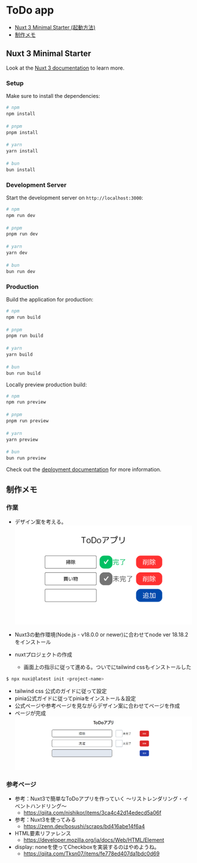 # ToDo app

- [Nuxt 3 Minimal Starter (起動方法)](#nuxt-3-minimal-starter)
- [制作メモ](#制作メモ)

## Nuxt 3 Minimal Starter

Look at the [Nuxt 3 documentation](https://nuxt.com/docs/getting-started/introduction) to learn more.

### Setup

Make sure to install the dependencies:

```bash
# npm
npm install

# pnpm
pnpm install

# yarn
yarn install

# bun
bun install
```

### Development Server

Start the development server on `http://localhost:3000`:

```bash
# npm
npm run dev

# pnpm
pnpm run dev

# yarn
yarn dev

# bun
bun run dev
```

### Production

Build the application for production:

```bash
# npm
npm run build

# pnpm
pnpm run build

# yarn
yarn build

# bun
bun run build
```

Locally preview production build:

```bash
# npm
npm run preview

# pnpm
pnpm run preview

# yarn
yarn preview

# bun
bun run preview
```

Check out the [deployment documentation](https://nuxt.com/docs/getting-started/deployment) for more information.

## 制作メモ
### 作業
- デザイン案を考える。
![デザイン](design.png)

- Nuxt3の動作環境(Node.js - v18.0.0 or newer)に合わせてnode ver 18.18.2をインストール

- nuxtプロジェクトの作成
	- 画面上の指示に従って進める。ついでにtailwind cssもインストールした
```bash
$ npx nuxi@latest init <project-name>
``` 
- tailwind css 公式のガイドに従って設定
- pinia公式ガイドに従ってpiniaをインストール＆設定
- 公式ページや参考ページを見ながらデザイン案に合わせてページを作成
- ページが完成
![完成したページ](image.png)

### 参考ページ
- 参考：Nuxt3で簡単なToDoアプリを作っていく 〜リストレンダリング・イベントハンドリング〜
	- https://qiita.com/nishikor/items/3ca4c42d14edecd5a06f
- 参考：Nuxt3を使ってみる
	- https://zenn.dev/bosushi/scraps/bd416abe14f6a4
- HTML要素リファレンス
	- https://developer.mozilla.org/ja/docs/Web/HTML/Element
- display: noneを使ってCheckboxを実装するのはやめようね。
	- https://qiita.com/Tksn07/items/fe778ed407da1bdc0d69